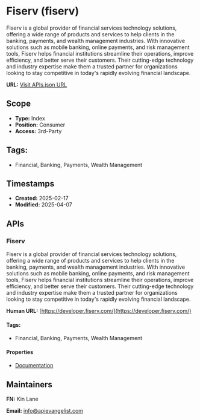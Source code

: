# Fiserv (fiserv)
Fiserv is a global provider of financial services technology solutions, offering a wide range of products and services to help clients in the banking, payments, and wealth management industries. With innovative solutions such as mobile banking, online payments, and risk management tools, Fiserv helps financial institutions streamline their operations, improve efficiency, and better serve their customers. Their cutting-edge technology and industry expertise make them a trusted partner for organizations looking to stay competitive in today's rapidly evolving financial landscape.

**URL:** [Visit APIs.json URL](https://raw.githubusercontent.com/api-evangelist/fiserv/refs/heads/main/apis.yml)

## Scope

- **Type:** Index 
- **Position:** Consumer 
- **Access:** 3rd-Party 

## Tags:

 - Financial, Banking, Payments, Wealth Management

## Timestamps

- **Created:** 2025-02-17 
- **Modified:** 2025-04-07 

## APIs

### Fiserv
Fiserv is a global provider of financial services technology solutions, offering a wide range of products and services to help clients in the banking, payments, and wealth management industries. With innovative solutions such as mobile banking, online payments, and risk management tools, Fiserv helps financial institutions streamline their operations, improve efficiency, and better serve their customers. Their cutting-edge technology and industry expertise make them a trusted partner for organizations looking to stay competitive in today's rapidly evolving financial landscape.

**Human URL:** [https://developer.fiserv.com/](https://developer.fiserv.com/)


#### Tags:

 - Financial, Banking, Payments, Wealth Management

#### Properties

- [Documentation](https://developer.fiserv.com/)

## Maintainers

**FN:** Kin Lane

**Email:** info@apievangelist.com

